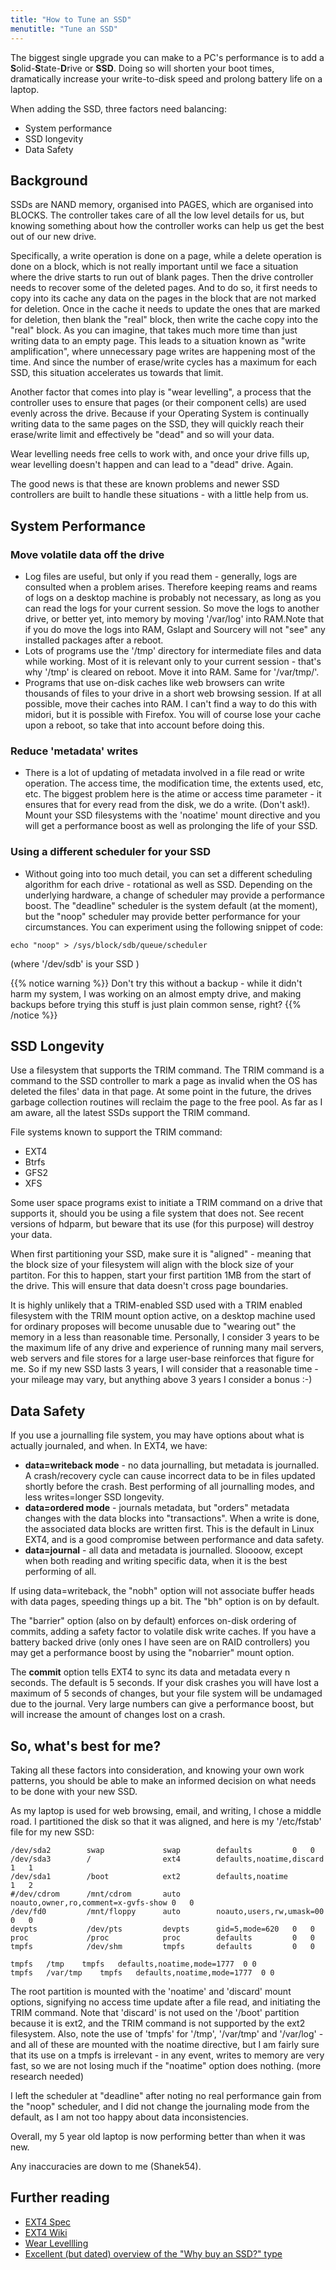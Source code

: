 ```yaml
---
title: "How to Tune an SSD"
menutitle: "Tune an SSD"
---
```


The biggest single upgrade you can make to a PC's performance is to add a
**S**olid-**S**tate-**D**rive or **SSD**. Doing so will shorten your boot
times, dramatically increase your write-to-disk speed and prolong battery life
on a laptop.

When adding the SSD, three factors need balancing:
* System performance
* SSD longevity
* Data Safety

## Background 

SSDs are NAND memory, organised into PAGES, which are organised into BLOCKS.
The controller takes care of all the low level details for us, but knowing
something about how the controller works can help us get the best out of our
new drive.

Specifically, a write operation is done on a page, while a delete operation is
done on a block, which is not really important until we face a situation where
the drive starts to run out of blank pages. Then the drive controller needs to
recover some of the deleted pages. And to do so, it first needs to copy into
its cache any data on the pages in the block that are not marked for deletion.
Once in the cache it needs to update the ones that are marked for deletion,
then blank the "real" block, then write the cache copy into the "real" block.
As you can imagine, that takes much more time than just writing data to an
empty page. This leads to a situation known as "write amplification", where
unnecessary page writes are happening most of the time. And since the number of
erase/write cycles has a maximum for each SSD, this situation accelerates us
towards that limit.

Another factor that comes into play is "wear levelling", a process that the
controller uses to ensure that pages (or their component cells) are used evenly
across the drive. Because if your Operating System is continually writing data
to the same pages on the SSD, they will quickly reach their erase/write limit
and effectively be "dead" and so will your data.

Wear levelling needs free cells to work with, and once your drive fills up,
wear levelling doesn't happen and can lead to a "dead" drive. Again.

The good news is that these are known problems and newer SSD controllers are
built to handle these situations - with a little help from us.

## System Performance

### Move volatile data off the drive

* Log files are useful, but only if you read them - generally, logs are
consulted when a problem arises. Therefore keeping reams and reams of logs on a
desktop machine is probably not necessary, as long as you can read the logs for
your current session. So move the logs to another drive, or better yet, into
memory by moving '/var/log' into RAM.Note that if you do move the logs into
RAM, Gslapt and Sourcery will not "see" any installed packages after a reboot.
* Lots of programs use the '/tmp' directory for intermediate files and data
while working. Most of it is relevant only to your current session - that's why
'/tmp' is cleared on reboot. Move it into RAM. Same for '/var/tmp/'.
* Programs that use on-disk caches like web browsers can write thousands of
files to your drive in a short web browsing session. If at all possible, move
their caches into RAM. I can't find a way to do this with midori, but it is
possible with Firefox. You will of course lose your cache upon a reboot, so
take that into account before doing this.

### Reduce 'metadata' writes

* There is a lot of updating of metadata involved in a file read or write
operation. The access time, the modification time, the extents used, etc, etc.
The biggest problem here is the atime or access time parameter - it ensures
that for every read from the disk, we do a write. (Don't ask!). Mount your SSD
filesystems with the 'noatime' mount directive and you will get a performance
boost as well as prolonging the life of your SSD.

### Using a different scheduler for your SSD

* Without going into too much detail, you can set a different scheduling
algorithm for each drive - rotational as well as SSD. Depending on the
underlying hardware, a change of scheduler may provide a performance boost. The
"deadline" scheduler is the system default (at the moment), but the "noop"
scheduler may provide better performance for your circumstances. You can
experiment using the following snippet of code:

```
echo "noop" > /sys/block/sdb/queue/scheduler
```

(where '/dev/sdb' is your SSD )

{{% notice warning %}}
Don't try this without a backup - while it didn't harm my system, I was working on an almost empty drive,
and making backups before trying this stuff is just plain common sense, right?
{{% /notice %}}


## SSD Longevity 

Use a filesystem that supports the TRIM command. The TRIM command is a command
to the SSD controller to mark a page as invalid when the OS has deleted the
files' data in that page. At some point in the future, the drives garbage
collection routines will reclaim the page to the free pool. As far as I am
aware, all the latest SSDs support the TRIM command.

File systems known to support the TRIM command:
* EXT4
* Btrfs
* GFS2
* XFS

Some user space programs exist to initiate a TRIM command on a drive that
supports it, should you be using a file system that does not. See recent
versions of hdparm, but beware that its use (for this purpose) will destroy
your data.

When first partitioning your SSD, make sure it is "aligned" - meaning that the
block size of your filesystem will align with the block size of your partiton.
For this to happen, start your first partition 1MB from the start of the drive.
This will ensure that data doesn't cross page boundaries.

It is highly unlikely that a TRIM-enabled SSD used with a TRIM enabled
filesystem with the TRIM mount option active, on a desktop machine used for
ordinary proposes will become unusable due to "wearing out" the memory in a
less than reasonable time. Personally, I consider 3 years to be the maximum
life of any drive and experience of running many mail servers, web servers and
file stores for a large user-base reinforces that figure for me. So if my new
SSD lasts 3 years, I will consider that a reasonable time - your mileage may
vary, but anything above 3 years I consider a bonus :-)


## Data Safety 

If you use a journalling file system, you may have options about what is
actually journaled, and when. In EXT4, we have:

* **data=writeback mode** - no data journalling, but metadata is journalled. A
crash/recovery cycle can cause incorrect data to be in files updated shortly
before the crash. Best performing of all journalling modes, and less
writes=longer SSD longevity.
* **data=ordered mode** - journals metadata, but "orders" metadata changes with the
data blocks into "transactions". When a write is done, the associated data
blocks are written first. This is the default in Linux EXT4, and is a good
compromise between performance and data safety.
* **data=journal** - all data and metadata is journalled. Sloooow, except when both
reading and writing specific data, when it is the best performing of all.

If using data=writeback, the "nobh" option will not associate buffer heads with
data pages, speeding things up a bit. The "bh" option is on by default.

The "barrier" option (also on by default) enforces on-disk ordering of commits,
adding a safety factor to volatile disk write caches. If you have a battery
backed drive (only ones I have seen are on RAID controllers) you may get a
performance boost by using the "nobarrier" mount option.

The **commit** option tells EXT4 to sync its data and metadata every n seconds.
The default is 5 seconds. If your disk crashes you will have lost a maximum of
5 seconds of changes, but your file system will be undamaged due to the
journal. Very large numbers can give a performance boost, but will increase the
amount of changes lost on a crash.

## So, what's best for me? 

Taking all these factors into consideration, and knowing your own work
patterns, you should be able to make an informed decision on what needs to be
done with your new SSD.

As my laptop is used for web browsing, email, and writing, I chose a middle
road. I partitioned the disk so that it was aligned, and here is my
'/etc/fstab' file for my new SSD:

```
/dev/sda2        swap             swap        defaults         0   0
/dev/sda3        /                ext4        defaults,noatime,discard          1   1
/dev/sda1        /boot            ext2        defaults,noatime         1   2
#/dev/cdrom      /mnt/cdrom       auto        noauto,owner,ro,comment=x-gvfs-show 0   0
/dev/fd0         /mnt/floppy      auto        noauto,users,rw,umask=00 0   0
devpts           /dev/pts         devpts      gid=5,mode=620   0   0
proc             /proc            proc        defaults         0   0
tmpfs            /dev/shm         tmpfs       defaults         0   0

tmpfs	/tmp  	tmpfs 	defaults,noatime,mode=1777	0 0
tmpfs	/var/tmp	tmpfs	defaults,noatime,mode=1777	0 0
```

The root partition is mounted with the 'noatime' and 'discard' mount options,
signifying no access time update after a file read, and initiating the TRIM
command. Note that 'discard' is not used on the '/boot' partition because it is
ext2, and the TRIM command is not supported by the ext2 filesystem. Also, note
the use of 'tmpfs' for '/tmp', '/var/tmp' and '/var/log' - and all of these are
mounted with the noatime directive, but I am fairly sure that its use on a
tmpfs is irrelevant - in any event, writes to memory are very fast, so we are
not losing much if the "noatime" option does nothing. (more research needed)

I left the scheduler at "deadline" after noting no real performance gain from
the "noop" scheduler, and I did not change the journaling mode from the
default, as I am not too happy about data inconsistencies.

Overall, my 5 year old laptop is now performing better than when it was new.

Any inaccuracies are down to me (Shanek54).

## Further reading 

* [EXT4 Spec](https://www.kernel.org/doc/Documentation/filesystems/ext4.txt)
* [EXT4 Wiki](https://ext4.wiki.kernel.org/index.php/Main_Page)
* [Wear Levellling](http://en.wikipedia.org/wiki/Wear_leveling)
* [Excellent (but dated) overview of the "Why buy an SSD?" type](http://www.hardwarecanucks.com/forum/storage/39762-so-you-wanna-buy-ssd-read-first.html)

